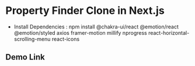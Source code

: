 # Property Finder Clone in Next.js
- Install Dependencies : npm install @chakra-ui/react @emotion/react @emotion/styled axios framer-motion millify nprogress react-horizontal-scrolling-menu react-icons

## Demo Link
